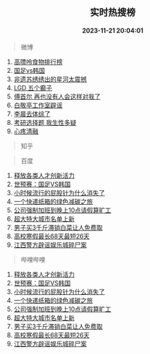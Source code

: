 <div align="center"><h2>实时热搜榜</h2><h4>2023-11-21 20:04:01</h4></div>

> 微博  

1. [高嘌呤食物排行榜](https://s.weibo.com/weibo?q=%E9%AB%98%E5%98%8C%E5%91%A4%E9%A3%9F%E7%89%A9%E6%8E%92%E8%A1%8C%E6%A6%9C&t=31&band_rank=1&Refer=top)<br />
2. [国足vs韩国](https://s.weibo.com/weibo?q=%23%E5%9B%BD%E8%B6%B3vs%E9%9F%A9%E5%9B%BD%23&t=31&band_rank=2&Refer=top)<br />
3. [非遗苏绣绣出的星河太震撼](https://s.weibo.com/weibo?q=%23%E9%9D%9E%E9%81%97%E8%8B%8F%E7%BB%A3%E7%BB%A3%E5%87%BA%E7%9A%84%E6%98%9F%E6%B2%B3%E5%A4%AA%E9%9C%87%E6%92%BC%23&t=31&band_rank=3&Refer=top)<br />
4. [LGD 五个癫子](https://s.weibo.com/weibo?q=LGD%20%E4%BA%94%E4%B8%AA%E7%99%AB%E5%AD%90&t=31&band_rank=4&Refer=top)<br />
5. [傅首尔 再也没有人会这样对我了](https://s.weibo.com/weibo?q=%E5%82%85%E9%A6%96%E5%B0%94%20%E5%86%8D%E4%B9%9F%E6%B2%A1%E6%9C%89%E4%BA%BA%E4%BC%9A%E8%BF%99%E6%A0%B7%E5%AF%B9%E6%88%91%E4%BA%86&t=31&band_rank=5&Refer=top)<br />
6. [白敬亭工作室辟谣](https://s.weibo.com/weibo?q=%E7%99%BD%E6%95%AC%E4%BA%AD%E5%B7%A5%E4%BD%9C%E5%AE%A4%E8%BE%9F%E8%B0%A3&t=31&band_rank=6&Refer=top)<br />
7. [李晨去体综了](https://s.weibo.com/weibo?q=%23%E6%9D%8E%E6%99%A8%E5%8E%BB%E4%BD%93%E7%BB%BC%E4%BA%86%23&t=31&band_rank=7&Refer=top)<br />
8. [考研选择题 我生性多疑](https://s.weibo.com/weibo?q=%E8%80%83%E7%A0%94%E9%80%89%E6%8B%A9%E9%A2%98%20%E6%88%91%E7%94%9F%E6%80%A7%E5%A4%9A%E7%96%91&t=31&band_rank=8&Refer=top)<br />
9. [心疼清融](https://s.weibo.com/weibo?q=%E5%BF%83%E7%96%BC%E6%B8%85%E8%9E%8D&t=31&band_rank=9&Refer=top)<br />

> 知乎  


> 百度  

1. [释放各类人才创新活力](https://www.baidu.com/s?wd=%E9%87%8A%E6%94%BE%E5%90%84%E7%B1%BB%E4%BA%BA%E6%89%8D%E5%88%9B%E6%96%B0%E6%B4%BB%E5%8A%9B&sa=fyb_news&rsv_dl=fyb_news)<br />
2. [世预赛：国足VS韩国](https://www.baidu.com/s?wd=%E4%B8%96%E9%A2%84%E8%B5%9B%EF%BC%9A%E5%9B%BD%E8%B6%B3VS%E9%9F%A9%E5%9B%BD&sa=fyb_news&rsv_dl=fyb_news)<br />
3. [小时候流行的屁股针为什么消失了](https://www.baidu.com/s?wd=%E5%B0%8F%E6%97%B6%E5%80%99%E6%B5%81%E8%A1%8C%E7%9A%84%E5%B1%81%E8%82%A1%E9%92%88%E4%B8%BA%E4%BB%80%E4%B9%88%E6%B6%88%E5%A4%B1%E4%BA%86&sa=fyb_news&rsv_dl=fyb_news)<br />
4. [一个快递纸箱的绿色减碳之旅](https://www.baidu.com/s?wd=%E4%B8%80%E4%B8%AA%E5%BF%AB%E9%80%92%E7%BA%B8%E7%AE%B1%E7%9A%84%E7%BB%BF%E8%89%B2%E5%87%8F%E7%A2%B3%E4%B9%8B%E6%97%85&sa=fyb_news&rsv_dl=fyb_news)<br />
5. [公司强制加班到晚上10点请假算旷工](https://www.baidu.com/s?wd=%E5%85%AC%E5%8F%B8%E5%BC%BA%E5%88%B6%E5%8A%A0%E7%8F%AD%E5%88%B0%E6%99%9A%E4%B8%8A10%E7%82%B9%E8%AF%B7%E5%81%87%E7%AE%97%E6%97%B7%E5%B7%A5&sa=fyb_news&rsv_dl=fyb_news)<br />
6. [超大特大城市名单上新](https://www.baidu.com/s?wd=%E8%B6%85%E5%A4%A7%E7%89%B9%E5%A4%A7%E5%9F%8E%E5%B8%82%E5%90%8D%E5%8D%95%E4%B8%8A%E6%96%B0&sa=fyb_news&rsv_dl=fyb_news)<br />
7. [男子买3千斤滞销白菜让人免费取](https://www.baidu.com/s?wd=%E7%94%B7%E5%AD%90%E4%B9%B03%E5%8D%83%E6%96%A4%E6%BB%9E%E9%94%80%E7%99%BD%E8%8F%9C%E8%AE%A9%E4%BA%BA%E5%85%8D%E8%B4%B9%E5%8F%96&sa=fyb_news&rsv_dl=fyb_news)<br />
8. [高校寒假最长68天最短26天](https://www.baidu.com/s?wd=%E9%AB%98%E6%A0%A1%E5%AF%92%E5%81%87%E6%9C%80%E9%95%BF68%E5%A4%A9%E6%9C%80%E7%9F%AD26%E5%A4%A9&sa=fyb_news&rsv_dl=fyb_news)<br />
9. [江西警方辟谣娱乐城碎尸案](https://www.baidu.com/s?wd=%E6%B1%9F%E8%A5%BF%E8%AD%A6%E6%96%B9%E8%BE%9F%E8%B0%A3%E5%A8%B1%E4%B9%90%E5%9F%8E%E7%A2%8E%E5%B0%B8%E6%A1%88&sa=fyb_news&rsv_dl=fyb_news)<br />

> 哔哩哔哩  

1. [释放各类人才创新活力](https://www.baidu.com/s?wd=%E9%87%8A%E6%94%BE%E5%90%84%E7%B1%BB%E4%BA%BA%E6%89%8D%E5%88%9B%E6%96%B0%E6%B4%BB%E5%8A%9B&sa=fyb_news&rsv_dl=fyb_news)<br />
2. [世预赛：国足VS韩国](https://www.baidu.com/s?wd=%E4%B8%96%E9%A2%84%E8%B5%9B%EF%BC%9A%E5%9B%BD%E8%B6%B3VS%E9%9F%A9%E5%9B%BD&sa=fyb_news&rsv_dl=fyb_news)<br />
3. [小时候流行的屁股针为什么消失了](https://www.baidu.com/s?wd=%E5%B0%8F%E6%97%B6%E5%80%99%E6%B5%81%E8%A1%8C%E7%9A%84%E5%B1%81%E8%82%A1%E9%92%88%E4%B8%BA%E4%BB%80%E4%B9%88%E6%B6%88%E5%A4%B1%E4%BA%86&sa=fyb_news&rsv_dl=fyb_news)<br />
4. [一个快递纸箱的绿色减碳之旅](https://www.baidu.com/s?wd=%E4%B8%80%E4%B8%AA%E5%BF%AB%E9%80%92%E7%BA%B8%E7%AE%B1%E7%9A%84%E7%BB%BF%E8%89%B2%E5%87%8F%E7%A2%B3%E4%B9%8B%E6%97%85&sa=fyb_news&rsv_dl=fyb_news)<br />
5. [公司强制加班到晚上10点请假算旷工](https://www.baidu.com/s?wd=%E5%85%AC%E5%8F%B8%E5%BC%BA%E5%88%B6%E5%8A%A0%E7%8F%AD%E5%88%B0%E6%99%9A%E4%B8%8A10%E7%82%B9%E8%AF%B7%E5%81%87%E7%AE%97%E6%97%B7%E5%B7%A5&sa=fyb_news&rsv_dl=fyb_news)<br />
6. [超大特大城市名单上新](https://www.baidu.com/s?wd=%E8%B6%85%E5%A4%A7%E7%89%B9%E5%A4%A7%E5%9F%8E%E5%B8%82%E5%90%8D%E5%8D%95%E4%B8%8A%E6%96%B0&sa=fyb_news&rsv_dl=fyb_news)<br />
7. [男子买3千斤滞销白菜让人免费取](https://www.baidu.com/s?wd=%E7%94%B7%E5%AD%90%E4%B9%B03%E5%8D%83%E6%96%A4%E6%BB%9E%E9%94%80%E7%99%BD%E8%8F%9C%E8%AE%A9%E4%BA%BA%E5%85%8D%E8%B4%B9%E5%8F%96&sa=fyb_news&rsv_dl=fyb_news)<br />
8. [高校寒假最长68天最短26天](https://www.baidu.com/s?wd=%E9%AB%98%E6%A0%A1%E5%AF%92%E5%81%87%E6%9C%80%E9%95%BF68%E5%A4%A9%E6%9C%80%E7%9F%AD26%E5%A4%A9&sa=fyb_news&rsv_dl=fyb_news)<br />
9. [江西警方辟谣娱乐城碎尸案](https://www.baidu.com/s?wd=%E6%B1%9F%E8%A5%BF%E8%AD%A6%E6%96%B9%E8%BE%9F%E8%B0%A3%E5%A8%B1%E4%B9%90%E5%9F%8E%E7%A2%8E%E5%B0%B8%E6%A1%88&sa=fyb_news&rsv_dl=fyb_news)<br />
